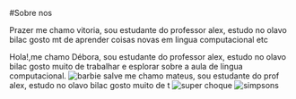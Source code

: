 #Sobre nos

Prazer me chamo vitoria, sou estudante do professor alex, estudo no olavo bilac gosto mt de aprender coisas novas em lingua computacional etc

Hola!,me chamo Débora, sou estudante do professor alex, estudo no olavo bilac gosto muito de trabalhar e esplorar sobre a aula de lingua computacional.
![barbie](https://scontent.fldb4-1.fna.fbcdn.net/v/t1.6435-9/117592516_2704538809825970_4305098600259913565_n.jpg?_nc_cat=101&ccb=1-7&_nc_sid=e3f864&_nc_ohc=pWphRtFq49AAX-9YggJ&_nc_ht=scontent.fldb4-1.fna&oh=00_AT_ay7XWO1AzzCOw76ZdbWvRZ2vt5Jt4CGtcN-Sbe5zsSQ&oe=62E84BC4)
salve me chamo mateus, sou estudante do prof alex, estudo no olavo bilac gosto muito de t
![super choque](https://kanto.legiaodosherois.com.br/w760-h398-gnw-cfill-q95/wp-content/uploads/2022/04/legiao_OZTlaWFfI0Km.jpg.webp)
![simpsons](https://img.estadao.com.br/thumbs/640/resources/jpg/2/1/1649110304012.jpg)
<!---
astchutchucas/astchutchucas is a ✨ special ✨ repository because its `README.md` (this file) appears on your GitHub profile.
You can click the Preview link to take a look at your changes.
--->
